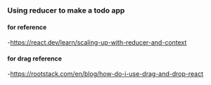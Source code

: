 ### Using reducer to make a todo app

#### for reference

-https://react.dev/learn/scaling-up-with-reducer-and-context

#### for drag reference

-https://rootstack.com/en/blog/how-do-i-use-drag-and-drop-react
